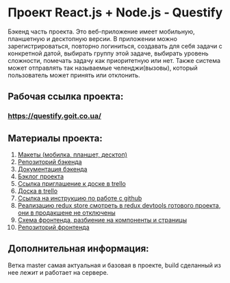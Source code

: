 # Проект React.js + Node.js - Questify

Бэкенд часть проекта. Это веб-приложение имеет мобильную, планшетную и десктопную версии. В приложении можно зарегистрироваться, повторно логиниться, создавать для себя задачи с конкретной датой, выбирать группу этой задаче, выбирать уровень сложности, помечать задачу как приоритетную или нет. Также система может отправлять так называемые челенджи(вызовы), который пользователь может принять или отклонить.

## Рабочая ссылка проекта:

### https://questify.goit.co.ua/

## Материалы проекта:

1. [Макеты (мобилка, планшет, десктоп)](https://drive.google.com/drive/folders/1IVdvyrslGGLrU1-VCEFHxCx87qOloW6i)
2. [Репозиторий бэкенда](https://github.com/goitProjects/questify_backend)
3. [Документация бэкенда](https://questify.goit.co.ua/doc/)
4. [Бэклог проекта](https://docs.google.com/spreadsheets/d/1lHeOM5fp_4h95lbtj6Gj_3CkjtszA3ZzyhofZMP_b-A/edit#gid=361270342)
5. [Ссылка приглашение к доске в trello](https://trello.com/invite/b/KC8yGx4e/041d516043055a4bb4efb39654abd808/questify)
6. [Доска в trello](https://trello.com/b/KC8yGx4e/questify)
7. [Ссылка на инструкцию по работе с github](https://docs.google.com/document/d/1y-nMdpPIIP83rbqPYt6kM_KXMC83UPbkbxKqgaHlnfI/edit)
8. [Реализацию redux store смотреть в redux devtools готового проекта, они в продакшене не отключены](https://questify.goit.co.ua/)
9. [Схема фронтенда, разбиение на компоненты и страницы](https://drive.google.com/file/d/1LprbCLIRESmdUwX8k4s9Y0-0Ib2MSO6C/view)
10. [Репозиторий фронтенда](https://github.com/goitProjects/questify_frontend)

## Дополнительная информация:

Ветка master самая актуальная и базовая в проекте, build сделанный из нее лежит
и работает на сервере.
